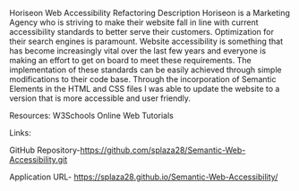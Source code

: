 Horiseon Web Accessibility Refactoring
Description
Horiseon is a Marketing Agency who is striving to make their website fall in line with current accessibility standards to better serve their customers. Optimization for their search engines is paramount. Website accessibility is something that has become increasingly vital over the last few years and everyone is making an effort to get on board to meet these requirements. The implementation of these standards can be easily achieved through simple modifications to their code base. Through the incorporation of Semantic Elements in the HTML and CSS files I was able to update the website to a version that is more accessible and user friendly.



Resources:
W3Schools Online Web Tutorials

Links:

GitHub Repository-https://github.com/splaza28/Semantic-Web-Accessibility.git

Application URL- https://splaza28.github.io/Semantic-Web-Accessibility/
